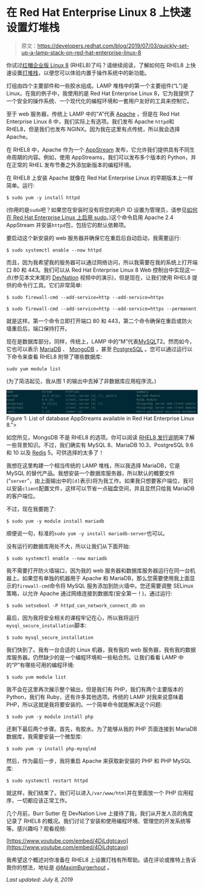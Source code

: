 # 在 Red Hat Enterprise Linux 8 上快速设置灯堆栈

> 原文：<https://developers.redhat.com/blog/2019/07/03/quickly-set-up-a-lamp-stack-on-red-hat-enterprise-linux-8>

你试过[红帽企业版 Linux 8](https://developers.redhat.com/rhel8/) (RHEL8)了吗？请继续阅读，了解如何在 RHEL8 上快速设置[灯堆栈](https://developers.redhat.com/blog/2017/03/07/how-to-set-up-a-lamp-stack-on-red-hat-enterprise-linux-7/)，以便您可以体验内置于操作系统中的新功能。

灯组由四个主要部件和一些胶水组成。LAMP 堆栈中的第一个主要组件(“L”)是 Linux。在我的例子中，我使用的是 Red Hat Enterprise Linux 8，它为我提供了一个安全的操作系统、一个现代化的编程环境和一套用户友好的工具来控制它。

至于 web 服务器，传统上 LAMP 中的“A”代表 [Apache](https://www.apache.org) ，但是在 Red Hat Enterprise Linux 8 中，我们实际上有选项。我们发布 Apache `httpd`和 RHEL8，但是我们也发布 NGINX。因为我在这里有点传统，所以我会选择 Apache。

在 RHEL8 中，Apache 作为一个 [AppStream](https://developers.redhat.com/blog/2018/11/15/rhel8-introducing-appstreams/) 发布，它允许我们提供具有不同生命周期的内容。例如，使用 AppStreams，我们可以发布多个版本的 Python，并在正常的 RHEL 发布节奏之外添加新版本的编程环境。

在 RHEL8 上安装 Apache 就像在 Red Hat Enterprise Linux 的早期版本上一样简单。运行:

```
$ sudo yum -y install httpd
```

(你用的是`sudo`吧？如果您在安装时没有将您的用户 ID 设置为管理员，请参见[如何在 Red Hat Enterprise Linux 上启用 sudo](https://developers.redhat.com/blog/2018/08/15/how-to-enable-sudo-on-rhel/)。)这个命令启用 Apache 2.4 AppStream 并安装`httpd`包，包括它的默认依赖项。

要启动这个新安装的 web 服务器并确保它在重启后自动启动，我需要运行:

```
$ sudo systemctl enable --now httpd
```

而且，因为我希望我的服务器可以通过网络访问，所以我需要在我的系统上打开端口 80 和 443。我们可以从 Red Hat Enterprise Linux 8 Web 控制台中实现这一点(参见本文末尾的 [DevNation](https://developers.redhat.com/devnation/) 视频中的演示)，但是现在，让我们使用 RHEL8 提供的命令行工具。它们非常简单:

```
$ sudo firewall-cmd --add-service=http --add-service=https
```

```
$ sudo firewall-cmd --add-service=http --add-service=https --permanent
```

就是这样。第一个命令立即打开端口 80 和 443，第二个命令确保在重启或防火墙重启后，端口保持打开。

现在是数据库部分。同样，传统上，LAMP 中的“M”代表[MySQL](https://www.mysql.com)T2。然而如今，它也可以表示 [MariaDB](https://mariadb.org) 、 [MongoDB](https://www.mongodb.com) ，甚至 [PostgreSQL](https://www.postgresql.org) 。您可以通过运行以下命令来查看 RHEL8 附带了哪些数据库:

```
sudo yum module list
```

(为了简洁起见，我从图 1 的输出中去掉了非数据库应用程序流。)

[![](img/45b99988fc88e74588c02a17617bf16d.png "Screenshot from 2019-06-05 19-54-47")](/sites/default/files/blog/2019/05/Screenshot-from-2019-06-05-19-54-47.png)Figure 1: List of database AppStreams available in Red Hat Enterprise Linux 8.">

如您所见，MongoDB 不是 RHEL8 的选项。你可以阅读 [RHEL8 发行说明](https://access.redhat.com/documentation/en-us/red_hat_enterprise_linux/8-beta/html/8.0_beta_release_notes/)来了解一些背景知识。不过，我们确实有 MySQL 8、MariaDB 10.3、PostgreSQL 9.6 和 10 以及 [Redis](https://redis.io) 5。可供选择的太多了！

我想在这里构建一个相当传统的 LAMP 堆栈，所以我选择 MariaDB，它是 MySQL 的替代产品。我想安装一个数据库服务器，所以默认的概要文件(“`server`”，由上面输出中的`[d]`表示)将为我工作。如果我只想要客户端位，我可以安装`client`配置文件，这样可以节省一点磁盘空间，并且显然只给我 MariaDB 的客户端位。

不过，现在我要跑了:

```
$ sudo yum -y module install mariadb
```

顺便说一句，标准的`sudo yum -y install mariadb-server`也可以。

没有运行的数据库用处不大，所以让我们从下面开始:

```
$ sudo systemctl enable --now mariadb
```

我不需要打开防火墙端口，因为我的 web 服务器和数据库服务器运行在同一台机器上。如果您有单独的机器用于 Apache 和 MariaDB，那么您需要使用我上面显示的`firewall-cmd`命令将 MySQL 服务添加到防火墙中。您还需要调整 SELinux 策略，以允许 Apache 通过网络连接到数据库(安全第一！)，通过运行:

```
$ sudo setsebool -P httpd_can_network_connect_db on
```

最后，因为我将安全相关的课程牢记在心，所以我将运行`mysql_secure_installation`脚本:

```
$ sudo mysql_secure_installation
```

我们快到了。我有一台合适的 Linux 机器，我有我的 web 服务器，我有我的数据库服务器。仍然缺少的是一个编程环境和一些粘合剂。让我们看看 LAMP 中的“P”有哪些可用的编程环境:

```
$ sudo yum module list
```

我不会在这里再次展示整个输出，但是我们有 PHP，我们有两个主要版本的 Python，我们有 Ruby，还有许多其他选项。传统的 LAMP 对我来说意味着 PHP，所以这就是我将要安装的。一个简单命令就能解决这个问题:

```
$ sudo yum -y module install php
```

还剩下最后两个步骤。首先，有胶水。为了能够从我的 PHP 页面连接到 MariaDB 数据库，我需要安装一个微型库:

```
$ sudo yum -y install php-mysqlnd
```

然后，作为最后一步，我将重启 Apache 来获取新安装的 PHP 和 PHP MySQL 库:

```
$ sudo systemctl restart httpd
```

就这样，我们结束了。我们可以进入`/var/www/html`并在里面放一个 PHP 应用程序，一切都应该正常工作。

几个月前，Burr Sutter 在 DevNation Live 上接待了我，我们从开发人员的角度记录了 RHEL8 的概况。我们讨论了安装和使用编程环境、管理您的开发系统等等。感兴趣吗？观看视频:

[https://www.youtube.com/embed/4DiLdgtcavo](https://www.youtube.com/embed/4DiLdgtcavo)

我希望这个概述对你准备在 RHEL8 上设置灯栈有所帮助。请在评论或推特上告诉我你的想法，地址是 [@MaximBurgerhout](https://twitter.com/MaximBurgerhout) 。

*Last updated: July 8, 2019*